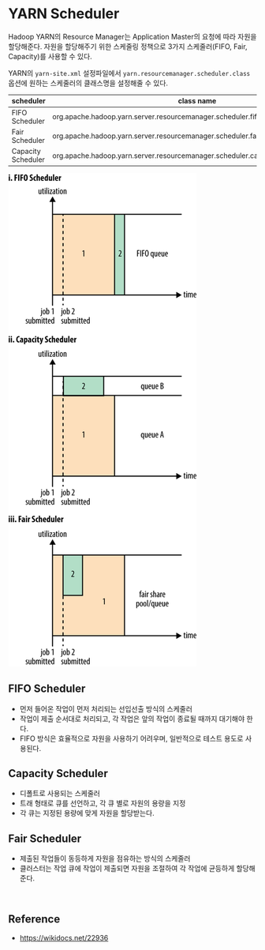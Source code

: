 # YARN Scheduler

Hadoop YARN의 Resource Manager는 Application Master의 요청에 따라 자원을 할당해준다.
자원을 할당해주기 위한 스케줄링 정책으로 3가지 스케줄러(FIFO, Fair, Capacity)를 사용할 수 있다.

YARN의 ```yarn-site.xml``` 설정파일에서 ```yarn.resourcemanager.scheduler.class``` 옵션에 원하는 스케줄러의 클래스명을 설정해줄 수 있다.

| scheduler | class name |
| --- | --- |
| FIFO Scheduler | org.apache.hadoop.yarn.server.resourcemanager.scheduler.fifo.FifoScheduler |
| Fair Scheduler | org.apache.hadoop.yarn.server.resourcemanager.scheduler.fair.FairScheduler |
| Capacity Scheduler | org.apache.hadoop.yarn.server.resourcemanager.scheduler.capacity.CapacityScheduler |



![yarn_schedulers](img/yarn_schedulers.png)


## FIFO Scheduler
- 먼저 들어온 작업이 먼저 처리되는 선입선출 방식의 스케줄러
- 작업이 제출 순서대로 처리되고, 각 작업은 앞의 작업이 종료될 때까지 대기해야 한다.
- FIFO 방식은 효율적으로 자원을 사용하기 어려우며, 일반적으로 테스트 용도로 사용된다.


## Capacity Scheduler
- 디폴트로 사용되는 스케줄러
- 트래 형태로 큐를 선언하고, 각 큐 별로 자원의 용량을 지정
- 각 큐는 지정된 용량에 맞게 자원을 할당받는다.


## Fair Scheduler
- 제출된 작업들이 동등하게 자원을 점유하는 방식의 스케줄러
- 클러스터는 작업 큐에 작업이 제출되면 자원을 조절하여 각 작업에 균등하게 할당해준다.
 

<br>

## Reference
- https://wikidocs.net/22936

